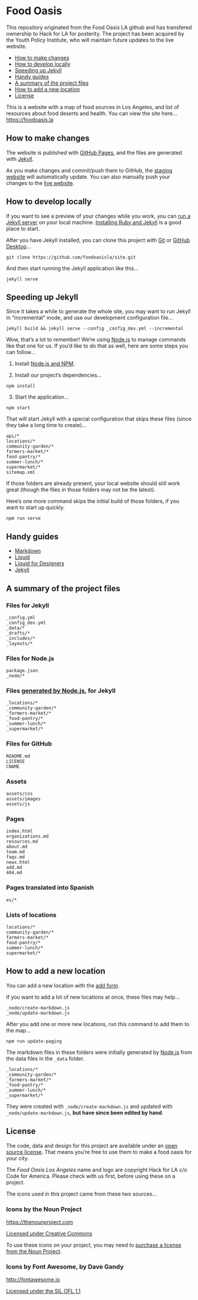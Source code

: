 # Food Oasis

This repository originated from the Food Oasis LA github and has transfered ownership to Hack for LA for posterity. The project has been acquired by the Youth Policy Institute, who will maintain future updates to the live website.

* [How to make changes](#license)
* [How to develop locally](#how-to-develop-locally)
* [Speeding up Jekyll](#speeding-up-jekyll)
* [Handy guides](#handy-guides)
* [A summary of the project files](#a-summary-of-the-project-files)
* [How to add a new location](#how-to-add-a-new-location)
* [License](#license)


This is a website with a map of food sources in Los Angeles, and list of resources about food deserts and health. You can view the site here…
https://foodoasis.la

## How to make changes

The website is published with [GitHub Pages](https://pages.github.com), and the files are generated with [Jekyll](http://jekyllrb.com).

As you make changes and commit/push them to GitHub, the [staging website](https://staging.foodoasis.la) will automatically update. You can also manually push your changes to the [live website](https://github.com/foodoasisla/foodoasis.la).

## How to develop locally

If you want to see a preview of your changes while you work, you can [run a Jekyll server](https://jekyllrb.com) on your local machine. [Installing Ruby and Jekyll](https://jekyllrb.com/docs/installation/) is a good place to start.

After you have Jekyll installed, you can clone this project with [Git](https://git-scm.com) or [GitHub Desktop](https://desktop.github.com)…

```
git clone https://github.com/foodoasisla/site.git
```

And then start running the Jekyll application like this...

```
jekyll serve
```

## Speeding up Jekyll

Since it takes a while to generate the whole site, you may want to run Jekyll in “incremental“ mode, and use our development configuration file…

```
jekyll build && jekyll serve --config _config_dev.yml --incremental
```

Wow, that’s a lot to remember! We’re using [Node.js](https://nodejs.org) to manage commands like that one for us. If you’d like to do that as well, here are some steps you can follow…

1. Install [Node.js and NPM](https://nodejs.org/en/download/).

2. Install our project’s dependencies...

```
npm install
```

3. Start the application...

```
npm start
```

That will start Jekyll with a special configuration that skips these files (since they take a long time to create)…

```
api/*
locations/*
community-garden/*
farmers-market/*
food-pantry/*
summer-lunch/*
supermarket/*
sitemap.xml
```

If those folders are already present, your local website should still work great (though the files in those folders may not be the latest).

Here’s one more command skips the initial build of those folders, if you want to start up quickly.

```
npm run serve
```

## Handy guides

* [Markdown](https://guides.github.com/features/mastering-markdown/)
* [Liquid](https://shopify.github.io/liquid/)
* [Liquid for Designers](https://github.com/Shopify/liquid/wiki/Liquid-for-Designers)
* [Jekyll](https://jekyllrb.com/docs/home/)

## A summary of the project files

### Files for Jekyll
```
_config.yml
_config_dev.yml
_data/*
_drafts/*
_includes/*
_layouts/*

```

### Files for Node.js
```
package.json
_node/*
```

### Files [generated by Node.js](#how-to-add-a-new-location), for Jekyll
```
_locations/*
_community-garden/*
_farmers-market/*
_food-pantry/*
_summer-lunch/*
_supermarket/*
```

### Files for GitHub
```
README.md
LICENSE
CNAME
```

### Assets
```
assets/css
assets/images
assets/js
```

### Pages
```
index.html
organizations.md
resources.md
about.md
team.md
faqs.md
news.html
add.md
404.md
```

### Pages translated into Spanish
```
es/*
```

### Lists of locations
```
locations/*
community-garden/*
farmers-market/*
food-pantry/*
summer-lunch/*
supermarket/*
```

## How to add a new location

You can add a new location with the [add form](https://foodoasis.la/add/).

If you want to add a lot of new locations at once, these files may help…

```
_node/create-markdown.js
_node/update-markdown.js
```

After you add one or more new locations, run this command to add them to the map…

```
npm run update-paging
```

The markdown files in these folders were initially generated by [Node.js](https://nodejs.org) from the data files in the `_data` folder.

```
_locations/*
_community-garden/*
_farmers-market/*
_food-pantry/*
_summer-lunch/*
_supermarket/*
```

They were created with `_node/create-markdown.js` and updated with `_node/update-markdown.js`, **but have since been edited by hand**.

## License

The code, data and design for this project are available under an [open source license](https://github.com/foodoasisla/site/blob/master/LICENSE). That means you’re free to use them to make a food oasis for your city.

The *Food Oasis Los Angeles* name and logo are copyright Hack for LA c/o Code for America. Please check with us first, before using these on a project.

The icons used in this project came from these two sources…

### Icons by the Noun Project
https://thenounproject.com

[Licensed under Creative Commons](https://thenounproject.zendesk.com/hc/en-us/articles/200509798-What-licenses-do-you-use-)

To use these icons on your project, you may need to [purchase a license from the Noun Project](https://thenounproject.zendesk.com/hc/en-us/articles/200562857-Do-I-have-to-pay-to-use-icons-).

### Icons by Font Awesome, by Dave Gandy
http://fontawesome.io

[Licensed under the SIL OFL 1.1](http://scripts.sil.org/OFL)

